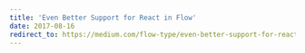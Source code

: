 ```yaml
---
title: 'Even Better Support for React in Flow'
date: 2017-08-16
redirect_to: https://medium.com/flow-type/even-better-support-for-react-in-flow-25b0a3485627
---
```

